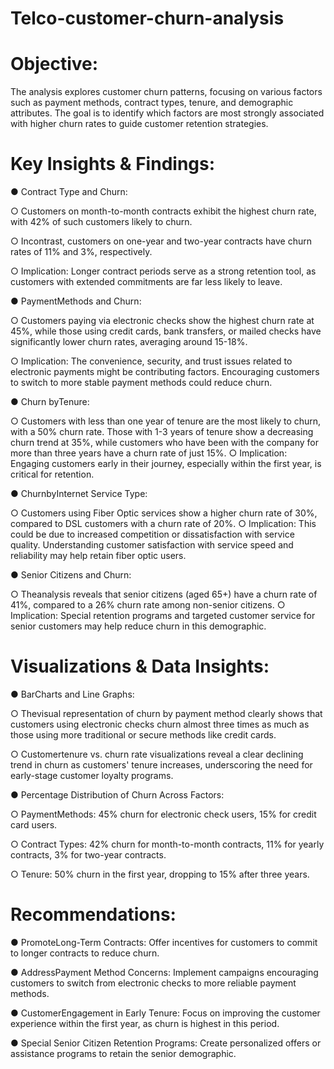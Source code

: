 # Telco-customer-churn-analysis
# Objective:
 The analysis explores customer churn patterns, focusing on various factors such as payment
 methods, contract types, tenure, and demographic attributes. The goal is to identify which
 factors are most strongly associated with higher churn rates to guide customer retention
 strategies.
 
# Key Insights & Findings:

● Contract Type and Churn:

 ○ Customers on month-to-month contracts exhibit the highest churn rate, with
 42% of such customers likely to churn.
 
 ○ Incontrast, customers on one-year and two-year contracts have churn rates of
 11% and 3%, respectively.
 
 ○ Implication: Longer contract periods serve as a strong retention tool, as
 customers with extended commitments are far less likely to leave.
 
 ● PaymentMethods and Churn:
 
 ○ Customers paying via electronic checks show the highest churn rate at 45%,
 while those using credit cards, bank transfers, or mailed checks have
 significantly lower churn rates, averaging around 15-18%.
 
 ○ Implication: The convenience, security, and trust issues related to electronic
 payments might be contributing factors. Encouraging customers to switch to
 more stable payment methods could reduce churn.
 
 ● Churn byTenure:
 
 ○ Customers with less than one year of tenure are the most likely to churn, with a
 50% churn rate. Those with 1-3 years of tenure show a decreasing churn trend
 at 35%, while customers who have been with the company for more than three
 years have a churn rate of just 15%.
 ○ Implication: Engaging customers early in their journey, especially within the first
 year, is critical for retention.
 
 ● ChurnbyInternet Service Type:
 
 ○ Customers using Fiber Optic services show a higher churn rate of 30%,
 compared to DSL customers with a churn rate of 20%.
 ○ Implication: This could be due to increased competition or dissatisfaction with
 service quality. Understanding customer satisfaction with service speed and
 reliability may help retain fiber optic users.
 
 ● Senior Citizens and Churn:
 
 ○ Theanalysis reveals that senior citizens (aged 65+) have a churn rate of 41%,
 compared to a 26% churn rate among non-senior citizens.
 ○ Implication: Special retention programs and targeted customer service for senior
 customers may help reduce churn in this demographic.
 
 # Visualizations & Data Insights:
 
 ● BarCharts and Line Graphs:
 
 ○ Thevisual representation of churn by payment method clearly shows that
 customers using electronic checks churn almost three times as much as those
 using more traditional or secure methods like credit cards.
 
 ○ Customertenure vs. churn rate visualizations reveal a clear declining trend in
 churn as customers' tenure increases, underscoring the need for early-stage
 customer loyalty programs.
 
 ● Percentage Distribution of Churn Across Factors:
 
 ○ PaymentMethods: 45% churn for electronic check users, 15% for credit card
 users.
 
○ Contract Types: 42% churn for month-to-month contracts, 11% for yearly
 contracts, 3% for two-year contracts.
 
 ○ Tenure: 50% churn in the first year, dropping to 15% after three years.
 
# Recommendations:
 
 ● PromoteLong-Term Contracts: Offer incentives for customers to commit to longer
 contracts to reduce churn.
 
 ● AddressPayment Method Concerns: Implement campaigns encouraging customers
 to switch from electronic checks to more reliable payment methods.
 
 ● CustomerEngagement in Early Tenure: Focus on improving the customer experience
 within the first year, as churn is highest in this period.
 
 ● Special Senior Citizen Retention Programs: Create personalized offers or assistance
 programs to retain the senior demographic.
